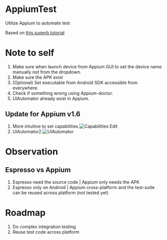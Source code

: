 # AppiumTest
Utilize Appium to automate test

Based on <a href="https://nishantverma.gitbooks.io/appium-for-android">this superb tutorial</a>

# Note to self
1. Make sure when launch device from Appium GUI to set the device name manually not from the dropdown.
2. Make sure the APK exist
3. (Optional) Set executable from Android SDK accessible from everywhere.
4. Check if something wrong using Appium-doctor.
5. UIAutomator already exist in Appium.
## Update for Appium v1.6
1. More intuitive to set capabilities
![Capabilities Edit](http://i.imgur.com/OXbP18Z.png)
2. UIAutomator2
![UIAutomator](http://i.imgur.com/wrAC3OE.png)

# Observation
<h2>Espresso vs Appium</h2>
<ol>
  <li>Espresso need the source code | Appium only needs the APK</li>
  <li>Espresso only on Android | Appium cross-platform and the test-suite can be reused across platform (not tested yet)</li>
</ol>

# Roadmap
1. Do complex integration testing
2. Reuse test code across platform
